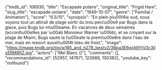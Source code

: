 {"tmdb_id": 106930, "title": "Escapade polaire", "original_title": "Frigid Hare", "slug_title": "escapade-polaire", "date": "1949-10-07", "genre": ["Familial / Animation"], "score": "6.5/10", "synopsis": "En plein p\u00f4le sud, nous voyons tout un attirail de plage sortir du trou perc\u00e9 par Bugs dans la glace, puis Bugs lui-m\u00eame. En vacances de deux semaines (accord\u00e9es par \u00ab Monsieur Warner \u00bb), et se croyant sur la plage de Miami, Bugs saute la t\u00eate la premi\u00e8re dans l'eau de mer, mais en ressort aussit\u00f4t bleu de froid.", "image": "https://image.tmdb.org/t/p/w185_and_h278_bestv2/3Bpa3E6wjA6YjV3c3jIxERM8fiZ.jpg", "actors": ["Mel Blanc ()"], "comments": [], "recommandations_id": [52957, 147871, 122688, 100382], "youtube_key": "notfound"}
